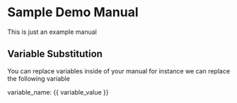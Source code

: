 # Sample Demo Manual
This is just an example manual

## Variable Substitution
You can replace variables inside of your manual for instance we can replace the following variable

variable_name: {{ variable_value }}